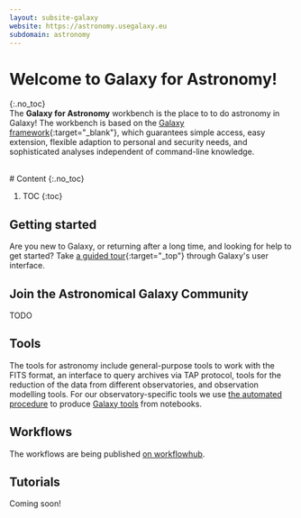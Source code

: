 ```yaml
---
layout: subsite-galaxy
website: https://astronomy.usegalaxy.eu
subdomain: astronomy
---
```


# Welcome to Galaxy for Astronomy!

{:.no_toc}
<br>
The **Galaxy for Astronomy** workbench is the place to to do astronomy in Galaxy! The workbench is based on the [Galaxy framework](https://galaxyproject.org){:target="_blank"},
which guarantees simple access, easy extension, flexible adaption to personal and security needs, and sophisticated analyses independent of command-line knowledge.

<br>
# Content
{:.no_toc}

1. TOC
{:toc}

## Getting started

Are you new to Galaxy, or returning after a long time, and looking for help to get started? Take [a guided tour](https://materials.usegalaxy.eu/tours/core.galaxy_ui){:target="_top"} through Galaxy's user interface.


## Join the Astronomical Galaxy Community

TODO

## Tools

The tools for astronomy include general-purpose tools to work with the FITS format, an interface to query archives via TAP protocol, tools for the reduction of the data from different observatories, and observation modelling tools.
For our observatory-specific tools we use [the automated procedure](https://odahub.io/docs/guide-galaxy) to produce [Galaxy tools](https://github.com/esg-epfl-apc/tools-astro) from notebooks.
 

## Workflows

The workflows are being published [on workflowhub](https://workflowhub.eu/tags/422#workflows).

## Tutorials

Coming soon!
